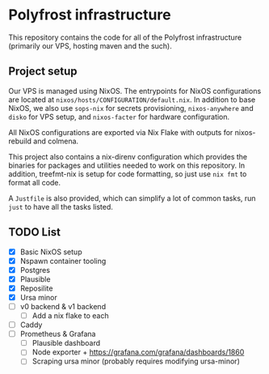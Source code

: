 # Polyfrost infrastructure

This repository contains the code for all of the Polyfrost infrastructure (primarily our VPS,
hosting maven and the such).

## Project setup

Our VPS is managed using NixOS. The entrypoints for NixOS configurations are located at
`nixos/hosts/CONFIGURATION/default.nix`. In addition to base NixOS, we also use `sops-nix` for
secrets provisioning, `nixos-anywhere` and `disko` for VPS setup, and `nixos-facter` for hardware
configuration.

All NixOS configurations are exported via Nix Flake with outputs for nixos-rebuild and colmena.

This project also contains a nix-direnv configuration which provides the binaries for packages and
utilities needed to work on this repository. In addition, treefmt-nix is setup for code formatting,
so just use `nix fmt` to format all code.

A `Justfile` is also provided, which can simplify a lot of common tasks, run `just` to have all the
tasks listed.

## TODO List

- [x] Basic NixOS setup
- [x] Nspawn container tooling
- [x] Postgres
- [x] Plausible
- [x] Reposilite
- [x] Ursa minor
- [ ] v0 backend & v1 backend
  - [ ] Add a nix flake to each
- [ ] Caddy
- [ ] Prometheus & Grafana
  - [ ] Plausible dashboard
  - [ ] Node exporter + https://grafana.com/grafana/dashboards/1860
  - [ ] Scraping ursa minor (probably requires modifying ursa-minor)
